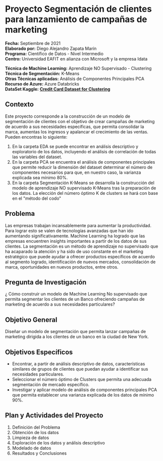 # Proyecto Segmentación de clientes para lanzamiento de campañas de marketing

**Fecha:** Septiembre de 2021  
**Elaborado por:** Diego Alejandro Zapata Marín  
**Programa:** Científico de Datos - Nivel Intermedio  
**Centro:** Universidad EAFIT en alianza con Microsoft y la empresa Idata  

**Técnica de Machine Learning:** Aprendizaje NO Supervisado - Clustering  
**Técnica de Segmentación:** K-Means  
**Otras Técnicas aplicadas:** Análisis de Componentes Principales PCA  
**Recurso de Azure:** Azure Databricks  
**DataSet Kaggle:**  __[Credit Card Dataset for Clustering](https://www.kaggle.com/arjunbhasin2013/ccdata)__  


## Contexto
Este proyecto corresponde a la construcción de un modelo de segmentación de clientes con el objetivo de crear campañas de marketing de acuerdo a sus necesidades específicas, que permita consolidar la marca, aumentas los ingresos y apalancar el crecimiento de las ventas.
Pueden encontras lo siguiente:  
1. En la carpeta EDA se puede encontrar en análisis descriptivo y exploratorio de los datos, incluyendo el análisis de correlación de todas las variables del dataset.
2. En la carpeta PCA se encuentra el análisis de componentes principales que permite reducir la dimensión del dataset determinar el número de componentes necesarios para que, en nuestro caso, la varianza explicada sea mínimo 80%.
3. En la carpeta Segmentación K-Means se desarrolla la construcción del modelo de aprendizaje NO supervisado K-Means tras la preparación de los datos. La elección del número óptimo K de clusters se hará con base en el "método del codo"

## Problema
Las empresas trabajan incansablemente para aumentar la productividad. Para lograr esto se valen de tecnologías avanzadas que han ido aumentando significativamente. Machine Learning ha logrado que las empresas encuentren insights importantes a partir de los datos de sus clientes. La segmentación es un método de aprendizaje no supervisado que ha acaparado la atención y ha sido de uso constante en el marketing estratégico que puede ayudar a ofrecer productos específicos de acuerdo al segmento logrado, identificación de nuevos mercados, consolidación de marca, oportunidades en nuevos productos, entre otros.

## Pregunta de Investigación
¿ Cómo construir un modelo de Machine Learning No supervisado que permita segmentar los clientes de un Banco ofreciendo campañas de marketing de acuerdo a sus necesidades particulares?

## Objetivo General
Diseñar un modelo de segmentación que permita lanzar campañas de marketing dirigida a los clientes de un banco en la ciudad de New York.

## Objetivos Específicos	
* Encontrar, a partir de análisis descriptivo de datos, características similares de grupos de clientes que puedan ayudar a identificar sus necesidades particulares.
* Seleccionar el número óptimo de Clusters que permita una adecuada segmentación de mercado específico.
* Investigar y aplicar modelo de análisis de componentes principales PCA que permita establecer una varianza explicada de los datos de mínimo 90%.

## Plan y Actividades del Proyecto
1. Definición del Problema
2. Obtención de los datos
3. Limpieza de datos
4. Exploración de los datos y análisis descriptivo
5. Modelado de datos
6. Resultados y Conclusiones
